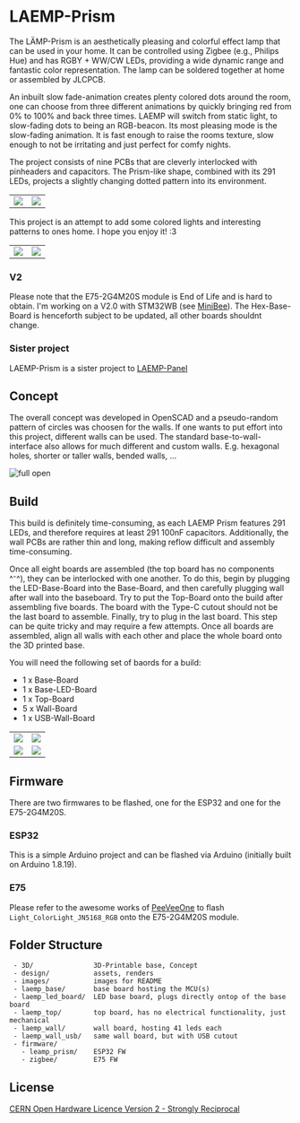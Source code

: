 # LAEMP-Prism

The LÄMP-Prism is an aesthetically pleasing and colorful effect lamp that can be used in your home. It can be controlled using Zigbee (e.g., Philips Hue) and has RGBY + WW/CW LEDs, providing a wide dynamic range and fantastic color representation. The lamp can be soldered together at home or assembled by JLCPCB.

An inbuilt slow fade-animation creates plenty colored dots around the room, one can choose from three different animations by quickly bringing red from 0% to 100% and back three times. LAEMP will switch from static light, to slow-fading dots to being an RGB-beacon. Its most pleasing mode is the slow-fading animation. It is fast enough to raise the rooms texture, slow enough to not be irritating and just perfect for comfy nights.

The project consists of nine PCBs that are cleverly interlocked with pinheaders and capacitors. The Prism-like shape, combined with its 291 LEDs, projects a slightly changing dotted pattern into its environment.

<table>
  <tbody>
    <tr>
      <td>
        <img src="images/laemp_9.jpg"/>
      </td>
      <td>
        <img src="images/laemp_4.jpg"/>
      </td>
    </tr>
  </tbody>
</table>

This project is an attempt to add some colored lights and interesting patterns to ones home. I hope you enjoy it! :3

<table>
  <tbody>
    <tr>
      <td>
        <img src="images/laemp_2.jpg"/>
      </td>
      <td>
        <img src="images/laemp_1.jpg"/>
      </td>
    </tr>
  </tbody>
</table>

### V2

Please note that the E75-2G4M20S module is End of Life and is hard to obtain. I'm working on a V2.0 with STM32WB (see [MiniBee](https://github.com/Jana-Marie/MiniBee)). The Hex-Base-Board is henceforth subject to be updated, all other boards shouldnt change.

### Sister project

LAEMP-Prism is a sister project to [LAEMP-Panel](https://github.com/Jana-Marie/LAEMP-Panel)

## Concept

The overall concept was developed in OpenSCAD and a pseudo-random pattern of circles was choosen for the walls. If one wants to put effort into this project, different walls can be used. The standard base-to-wall-interface also allows for much different and custom walls. E.g. hexagonal holes, shorter or taller walls, bended walls, ...

![full open](/images/full_open.png)

## Build

This build is definitely time-consuming, as each LAEMP Prism features 291 LEDs, and therefore requires at least 291 100nF capacitors. Additionally, the wall PCBs are rather thin and long, making reflow difficult and assembly time-consuming.

Once all eight boards are assembled (the top board has no components ^⁻^), they can be interlocked with one another. To do this, begin by plugging the LED-Base-Board into the Base-Board, and then carefully plugging wall after wall into the baseboard. Try to put the Top-Board onto the build after assembling five boards. The board with the Type-C cutout should not be the last board to assemble. Finally, try to plug in the last board. This step can be quite tricky and may require a few attempts. Once all boards are assembled, align all walls with each other and place the whole board onto the 3D printed base.

You will need the following set of baords for a build:

 - 1 x Base-Board
 - 1 x Base-LED-Board
 - 1 x Top-Board
 - 5 x Wall-Board
 - 1 x USB-Wall-Board

<table>
  <tbody>
    <tr>
      <td>
        <img src="images/laemp_8.jpg"/>
      </td>
      <td>
        <img src="images/laemp_7.jpg"/>
      </td>
    </tr>
    <tr>
      <td>
        <img src="images/laemp_6.jpg"/>
      </td>
      <td>
        <img src="images/laemp_5.jpg"/>
      </td>
    </tr>
  </tbody>
</table>

## Firmware

There are two firmwares to be flashed, one for the ESP32 and one for the E75-2G4M20S.

### ESP32

This is a simple Arduino project and can be flashed via Arduino (initially built on Arduino 1.8.19).

### E75

Please refer to the awesome works of [PeeVeeOne](https://peeveeone.com/zll-tldr/) to flash `Light_ColorLight_JN5168_RGB` onto the E75-2G4M20S module.

## Folder Structure

```
 - 3D/               3D-Printable base, Concept
 - design/           assets, renders
 - images/           images for README
 - laemp_base/       base board hosting the MCU(s)
 - laemp_led_board/  LED base board, plugs directly ontop of the base board
 - laemp_top/        top board, has no electrical functionality, just mechanical
 - laemp_wall/       wall board, hosting 41 leds each
 - laemp_wall_usb/   same wall board, but with USB cutout
 - firmware/
   - leamp_prism/    ESP32 FW
   - zigbee/         E75 FW
```

## License

[CERN Open Hardware Licence Version 2 - Strongly Reciprocal](/LICENSE)
